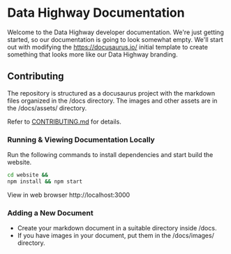 # Data Highway Documentation

Welcome to the Data Highway developer documentation. We're just getting started, so our documentation is going to look somewhat empty. We'll start out with modifying the https://docusaurus.io/ initial template to create something that looks more like our Data Highway branding.

## Contributing
The repository is structured as a docusaurus project with the markdown files organized in the /docs directory. The images and other assets are in the /docs/assets/ directory.

Refer to [CONTRIBUTING.md](./CONTRIBUTING.md) for details.

### Running & Viewing Documentation Locally

Run the following commands to install dependencies and start build the website.

```bash
cd website &&
npm install && npm start
```

View in web browser http://localhost:3000

### Adding a New Document

* Create your markdown document in a suitable directory inside /docs.
* If you have images in your document, put them in the /docs/images/ directory.
